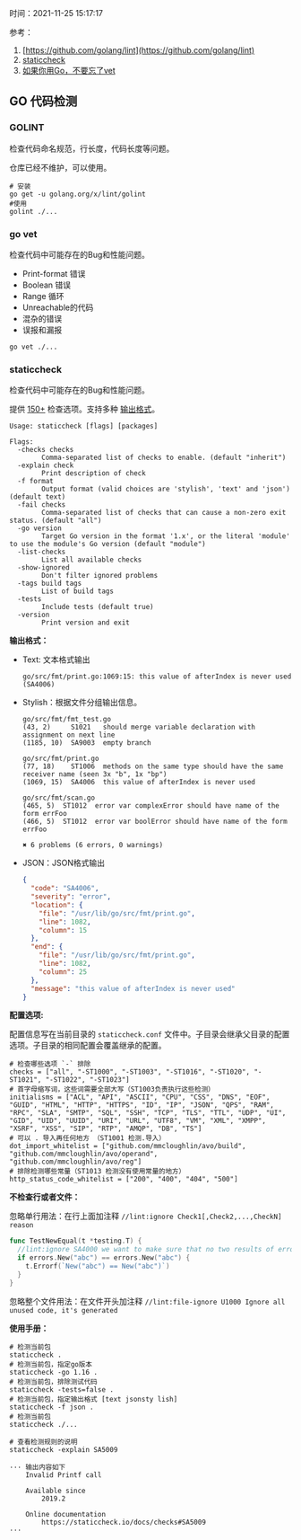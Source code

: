 时间：2021-11-25 15:17:17

参考：

1. [https://github.com/golang/lint](https://github.com/golang/lint)
2. [staticcheck](https://staticcheck.io/docs/)
3. [如果你用Go，不要忘了vet](https://studygolang.com/articles/9619)

## GO 代码检测

### GOLINT

检查代码命名规范，行长度，代码长度等问题。

仓库已经不维护，可以使用。

```
# 安装
go get -u golang.org/x/lint/golint
#使用
golint ./...
```

### go vet

检查代码中可能存在的Bug和性能问题。

* Print-format 错误
* Boolean 错误
* Range 循环
* Unreachable的代码
* 混杂的错误
* 误报和漏报

```
go vet ./...
```

### staticcheck

检查代码中可能存在的Bug和性能问题。

提供 [150+](https://staticcheck.io/docs/checks/) 检查选项。支持多种 [输出格式](https://staticcheck.io/docs/running-staticcheck/cli/formatters/)。

```shell
Usage: staticcheck [flags] [packages]

Flags:
  -checks checks
        Comma-separated list of checks to enable. (default "inherit")
  -explain check
        Print description of check
  -f format
        Output format (valid choices are 'stylish', 'text' and 'json') (default text)
  -fail checks
        Comma-separated list of checks that can cause a non-zero exit status. (default "all")
  -go version
        Target Go version in the format '1.x', or the literal 'module' to use the module's Go version (default "module")
  -list-checks
        List all available checks
  -show-ignored
        Don't filter ignored problems
  -tags build tags
        List of build tags
  -tests
        Include tests (default true)
  -version
        Print version and exit
```

**输出格式：**

* Text: 文本格式输出

    ```shell 
    go/src/fmt/print.go:1069:15: this value of afterIndex is never used (SA4006)
    ```

* Stylish：根据文件分组输出信息。

    ```shell
    go/src/fmt/fmt_test.go
    (43, 2)     S1021   should merge variable declaration with assignment on next line
    (1185, 10)  SA9003  empty branch

    go/src/fmt/print.go
    (77, 18)    ST1006  methods on the same type should have the same receiver name (seen 3x "b", 1x "bp")
    (1069, 15)  SA4006  this value of afterIndex is never used

    go/src/fmt/scan.go
    (465, 5)  ST1012  error var complexError should have name of the form errFoo
    (466, 5)  ST1012  error var boolError should have name of the form errFoo

    ✖ 6 problems (6 errors, 0 warnings)
    ```

* JSON：JSON格式输出

    ```json
    {
      "code": "SA4006",
      "severity": "error",
      "location": {
        "file": "/usr/lib/go/src/fmt/print.go",
        "line": 1082,
        "column": 15
      },
      "end": {
        "file": "/usr/lib/go/src/fmt/print.go",
        "line": 1082,
        "column": 25
      },
      "message": "this value of afterIndex is never used"
    }
    ```

**配置选项:**

配置信息写在当前目录的 `staticcheck.conf` 文件中。子目录会继承父目录的配置选项。子目录的相同配置会覆盖继承的配置。

```shell
# 检查哪些选项 `-` 排除
checks = ["all", "-ST1000", "-ST1003", "-ST1016", "-ST1020", "-ST1021", "-ST1022", "-ST1023"]
# 首字母缩写词，这些词需要全部大写（ST1003负责执行这些检测）
initialisms = ["ACL", "API", "ASCII", "CPU", "CSS", "DNS", "EOF", "GUID", "HTML", "HTTP", "HTTPS", "ID", "IP", "JSON", "QPS", "RAM", "RPC", "SLA", "SMTP", "SQL", "SSH", "TCP", "TLS", "TTL", "UDP", "UI", "GID", "UID", "UUID", "URI", "URL", "UTF8", "VM", "XML", "XMPP", "XSRF", "XSS", "SIP", "RTP", "AMQP", "DB", "TS"]
# 可以 . 导入再任何地方 （ST1001 检测.导入）
dot_import_whitelist = ["github.com/mmcloughlin/avo/build", "github.com/mmcloughlin/avo/operand", "github.com/mmcloughlin/avo/reg"]
# 排除检测哪些常量（ST1013 检测没有使用常量的地方）
http_status_code_whitelist = ["200", "400", "404", "500"]
```

**不检查行或者文件：**

忽略单行用法：在行上面加注释 `//lint:ignore Check1[,Check2,...,CheckN] reason`

```go
func TestNewEqual(t *testing.T) {
  //lint:ignore SA4000 we want to make sure that no two results of errors.New are ever the same
  if errors.New("abc") == errors.New("abc") {
    t.Errorf(`New("abc") == New("abc")`)
  }
}
```

忽略整个文件用法：在文件开头加注释 `//lint:file-ignore U1000 Ignore all unused code, it's generated`

**使用手册：**

```shell
# 检测当前包
staticcheck .
# 检测当前包，指定go版本
staticcheck -go 1.16 .
# 检测当前包，排除测试代码
staticcheck -tests=false .
# 检测当前包，指定输出格式 [text jsonsty lish]
staticcheck -f json .
# 检测当前包
staticcheck ./...

# 查看检测规则的说明
staticcheck -explain SA5009

··· 输出内容如下
    Invalid Printf call

    Available since
        2019.2

    Online documentation
        https://staticcheck.io/docs/checks#SA5009
···
```



